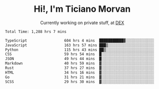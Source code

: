 <h1 align="center">Hi!, I'm Ticiano Morvan</h1>
<p align="center">Currently working on private stuff, at <a href="https://getdex.ai" target="_blank">DEX</a></p>

<!--START_SECTION:waka-->

```txt
Total Time: 1,288 hrs 7 mins

TypeScript                 604 hrs 4 mins  ███████████▓░░░░░░░░░░░░░   46.90 %
JavaScript                 163 hrs 57 mins ███▒░░░░░░░░░░░░░░░░░░░░░   12.73 %
Python                     115 hrs 43 mins ██▒░░░░░░░░░░░░░░░░░░░░░░   08.98 %
CSS                        59 hrs 54 mins  █░░░░░░░░░░░░░░░░░░░░░░░░   04.65 %
JSON                       49 hrs 44 mins  █░░░░░░░░░░░░░░░░░░░░░░░░   03.86 %
Markdown                   40 hrs 59 mins  ▓░░░░░░░░░░░░░░░░░░░░░░░░   03.18 %
Rust                       37 hrs 27 mins  ▓░░░░░░░░░░░░░░░░░░░░░░░░   02.91 %
HTML                       34 hrs 16 mins  ▓░░░░░░░░░░░░░░░░░░░░░░░░   02.66 %
Go                         31 hrs 21 mins  ▓░░░░░░░░░░░░░░░░░░░░░░░░   02.43 %
SCSS                       29 hrs 30 mins  ▓░░░░░░░░░░░░░░░░░░░░░░░░   02.29 %
```

<!--END_SECTION:waka-->
